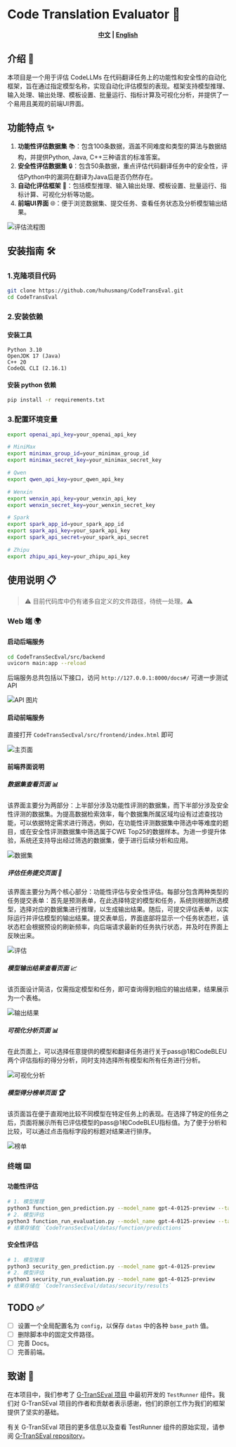 # Code Translation Evaluator 🚀

<p align="center">
<b><a href="#1克隆项目代码">中文</a></b>
<b> | </b>
  <b><a href="README_EN.md">English</a></b>
</p>
                                                                 
## 介绍 📖
本项目是一个用于评估 CodeLLMs 在代码翻译任务上的功能性和安全性的自动化框架，旨在通过指定模型名称，实现自动化评估模型的表现。框架支持模型推理、输入处理、输出处理、模板设置、批量运行、指标计算及可视化分析，并提供了一个易用且美观的前端UI界面。

## 功能特点 ✨

1. **功能性评估数据集** 📚：包含100条数据，涵盖不同难度和类型的算法与数据结构，并提供Python, Java, C++三种语言的标准答案。
2. **安全性评估数据集** 🔒：包含50条数据，重点评估代码翻译任务中的安全性，评估Python中的漏洞在翻译为Java后是否仍然存在。
3. **自动化评估框架** 🤖：包括模型推理、输入输出处理、模板设置、批量运行、指标计算、可视化分析等功能。
4. **前端UI界面** 🌐：便于浏览数据集、提交任务、查看任务状态及分析模型输出结果。

![评估流程图](images/Workflow.png)
## 安装指南 🛠️

### 1.克隆项目代码
```bash
git clone https://github.com/huhusmang/CodeTransEval.git
cd CodeTransEval
```

### 2.安装依赖
#### 安装工具
```
Python 3.10
OpenJDK 17 (Java)
C++ 20
CodeQL CLI (2.16.1)
```

#### 安装 python 依赖
```bash
pip install -r requirements.txt
```

### 3.配置环境变量
```bash
export openai_api_key=your_openai_api_key

# MiniMax
export minimax_group_id=your_minimax_group_id
export minimax_secret_key=your_minimax_secret_key

# Qwen
export qwen_api_key=your_qwen_api_key

# Wenxin
export wenxin_api_key=your_wenxin_api_key
export wenxin_secret_key=your_wenxin_secret_key

# Spark
export spark_app_id=your_spark_app_id
export spark_api_key=your_spark_api_key
export spark_api_secret=your_spark_api_secret

# Zhipu
export zhipu_api_key=your_zhipu_api_key
```

## 使用说明 📋
> ⚠️ 目前代码库中仍有诸多自定义的文件路径，待统一处理。⚠️ 

### Web 端 🌍
#### 启动后端服务
```bash
cd CodeTransSecEval/src/backend
uvicorn main:app --reload
```
后端服务总共包括以下接口，访问 `http://127.0.0.1:8000/docs#/` 可进一步测试 API

![API 图片](images/API.png)

#### 启动前端服务
直接打开 `CodeTransSecEval/src/frontend/index.html` 即可

![主页面](images/Home.png)

#### 前端界面说明
##### 数据集查看页面 📊
该界面主要分为两部分：上半部分涉及功能性评测的数据集，而下半部分涉及安全性评测的数据集。为提高数据检索效率，每个数据集所属区域均设有过滤查找功能，可以依据特定需求进行筛选，例如，在功能性评测数据集中筛选中等难度的题目，或在安全性评测数据集中筛选属于CWE Top25的数据样本。为进一步提升体验，系统还支持导出经过筛选的数据集，便于进行后续分析和应用。

![数据集](images/Datasets.png)

##### 评估任务提交页面 📝
该界面主要分为两个核心部分：功能性评估与安全性评估。每部分包含两种类型的任务提交表单：首先是预测表单，在此选择特定的模型和任务，系统则根据所选模型，选择对应的数据集进行推理，以生成输出结果。随后，可提交评估表单，以实际运行并评估模型的输出结果。提交表单后，界面底部将显示一个任务状态栏，该状态栏会根据预设的刷新频率，向后端请求最新的任务执行状态，并及时在界面上反映出来。

![评估](images/Evaluate.png)

##### 模型输出结果查看页面 📈
该页面设计简洁，仅需指定模型和任务，即可查询得到相应的输出结果，结果展示为一个表格。

![输出结果](images/Output.png)

##### 可视化分析页面 📊
在此页面上，可以选择任意提供的模型和翻译任务进行关于pass@1和CodeBLEU两个评估指标的得分分析，同时支持选择所有模型和所有任务进行分析。

![可视化分析](images/Analyze.png)

##### 模型得分榜单页面 🏆
该页面旨在便于直观地比较不同模型在特定任务上的表现。在选择了特定的任务之后，页面将展示所有已评估模型的pass@1和CodeBLEU指标值。为了便于分析和比较，可以通过点击指标字段的标题对结果进行排序。

![榜单](images/LeaderBoard.png)

### 终端 ⌨️
#### 功能性评估
```bash
# 1. 模型推理
python3 function_gen_prediction.py --model_name gpt-4-0125-preview --task java_python
# 2. 模型评估
python3 function_run_evaluation.py --model_name gpt-4-0125-preview --task java_python
# 结果存储在 `CodeTransSecEval/datas/function/predictions`
```

#### 安全性评估
```bash
# 1. 模型推理
python3 security_gen_prediction.py --model_name gpt-4-0125-preview
# 2. 模型评估
python3 security_run_evaluation.py --model_name gpt-4-0125-preview
# 结果存储在 `CodeTransSecEval/datas/security/results`
```

## TODO ✅
- [ ] 设置一个全局配置名为 `config`，以保存 `datas` 中的各种 `base_path` 值。
- [ ] 删除脚本中的固定文件路径。
- [ ] 完善 Docs。
- [ ] 完善前端。

## 致谢 🙏
在本项目中，我们参考了 [G-TranSEval 项目](https://github.com/polyeval/g-transeval) 中最初开发的 `TestRunner` 组件。我们对 G-TranSEval 项目的作者和贡献者表示感谢，他们的原创工作为我们的框架提供了坚实的基础。

有关 G-TranSEval 项目的更多信息以及查看 TestRunner 组件的原始实现，请参阅 [G-TranSEval repository](https://github.com/polyeval/g-transeval)。
